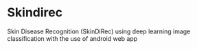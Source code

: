 # Skindirec
Skin Disease Recognition (SkinDiRec) using deep learning image classification with the use of android web app
